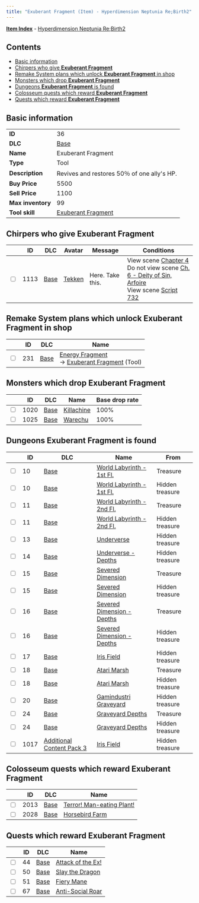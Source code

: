 ```yaml
---
title: "Exuberant Fragment (Item) - Hyperdimension Neptunia Re;Birth2"
---
```


[**Item Index**](/neptunia/rb2/item/index.html) - [Hyperdimension Neptunia Re;Birth2](/neptunia/rb2)

## Contents

- [Basic information](#basic-information)
- [Chirpers who give **Exuberant Fragment**](#chirpers-who-give-exuberant-fragment)
- [Remake System plans which unlock **Exuberant Fragment** in shop](#remake-system-plans-which-unlock-exuberant-fragment-in-shop)
- [Monsters which drop **Exuberant Fragment**](#monsters-which-drop-exuberant-fragment)
- [Dungeons **Exuberant Fragment** is found](#dungeons-exuberant-fragment-is-found)
- [Colosseum quests which reward **Exuberant Fragment**](#colosseum-quests-which-reward-exuberant-fragment)
- [Quests which reward **Exuberant Fragment**](#quests-which-reward-exuberant-fragment)

## Basic information

|   |   |
| -- | -- |
| **ID** | 36 |
| **DLC** | [Base](/neptunia/rb2/dlc/0-base.html) |
| **Name** | Exuberant Fragment |
| **Type** | Tool |
| **Description** | Revives and restores 50％ of one ally's HP. |
| **Buy Price** | 5500 |
| **Sell Price** | 1100 |
| **Max inventory** | 99 |
| **Tool skill** | [Exuberant Fragment](/neptunia/rb2/skill/0-10040-exuberant-fragment.html) |

## Chirpers who give **Exuberant Fragment**

|    | ID | DLC | Avatar | Message | Conditions |
| -- | -- | --- | ------ | ------- | ---------- |
| <input type="checkbox" id="rb2-chirper-event-0-1113" class="trackbox" /> | 1113 | [Base](/neptunia/rb2/dlc/0-base.html) | [Tekken](/neptunia/rb2/avatar/0-58-tekken.html) | Here. Take this. | View scene [Chapter 4](/neptunia/rb2/scene/0-301-chapter-4.html)<br />Do not view scene [Ch. 6 - Deity of Sin, Arfoire](/neptunia/rb2/scene/0-403-ch-6-deity-of-sin-arfoire.html)<br />View scene [Script 732](/neptunia/rb2/scene/0-732-script-732.html) |

## Remake System plans which unlock **Exuberant Fragment** in shop

|    | ID | DLC | Name |
| -- | -- | --- | ---- |
| <input type="checkbox" id="rb2-remake-0-231" class="trackbox" /> | 231 | [Base](/neptunia/rb2/dlc/0-base.html) | [Energy Fragment](/neptunia/rb2/remake/0-231-energy-fragment.html)<br />→ [Exuberant Fragment](/neptunia/rb2/item/0-36-exuberant-fragment.html) (Tool) |

## Monsters which drop **Exuberant Fragment**

|    | ID | DLC | Name | Base drop rate |
| -- | -- | --- | ---- | -------------- |
| <input type="checkbox" id="rb2-monster-0-1020" class="trackbox" /> | 1020 | [Base](/neptunia/rb2/dlc/0-base.html) | [Killachine](/neptunia/rb2/monster/0-1020-killachine.html) | 100% |
| <input type="checkbox" id="rb2-monster-0-1025" class="trackbox" /> | 1025 | [Base](/neptunia/rb2/dlc/0-base.html) | [Warechu](/neptunia/rb2/monster/0-1025-warechu.html) | 100% |

## Dungeons **Exuberant Fragment** is found

|    | ID | DLC | Name | From |
| -- | -- | --- | ---- | ---- |
| <input type="checkbox" id="rb2-dungeon-0-10" class="trackbox" /> | 10 | [Base](/neptunia/rb2/dlc/0-base.html) | [World Labyrinth - 1st Fl.](/neptunia/rb2/dungeon/0-10-world-labyrinth-1st-fl.html) | Treasure |
| <input type="checkbox" id="rb2-dungeon-0-10" class="trackbox" /> | 10 | [Base](/neptunia/rb2/dlc/0-base.html) | [World Labyrinth - 1st Fl.](/neptunia/rb2/dungeon/0-10-world-labyrinth-1st-fl.html) | Hidden treasure |
| <input type="checkbox" id="rb2-dungeon-0-11" class="trackbox" /> | 11 | [Base](/neptunia/rb2/dlc/0-base.html) | [World Labyrinth - 2nd Fl.](/neptunia/rb2/dungeon/0-11-world-labyrinth-2nd-fl.html) | Treasure |
| <input type="checkbox" id="rb2-dungeon-0-11" class="trackbox" /> | 11 | [Base](/neptunia/rb2/dlc/0-base.html) | [World Labyrinth - 2nd Fl.](/neptunia/rb2/dungeon/0-11-world-labyrinth-2nd-fl.html) | Hidden treasure |
| <input type="checkbox" id="rb2-dungeon-0-13" class="trackbox" /> | 13 | [Base](/neptunia/rb2/dlc/0-base.html) | [Underverse](/neptunia/rb2/dungeon/0-13-underverse.html) | Hidden treasure |
| <input type="checkbox" id="rb2-dungeon-0-14" class="trackbox" /> | 14 | [Base](/neptunia/rb2/dlc/0-base.html) | [Underverse - Depths](/neptunia/rb2/dungeon/0-14-underverse-depths.html) | Hidden treasure |
| <input type="checkbox" id="rb2-dungeon-0-15" class="trackbox" /> | 15 | [Base](/neptunia/rb2/dlc/0-base.html) | [Severed Dimension](/neptunia/rb2/dungeon/0-15-severed-dimension.html) | Treasure |
| <input type="checkbox" id="rb2-dungeon-0-15" class="trackbox" /> | 15 | [Base](/neptunia/rb2/dlc/0-base.html) | [Severed Dimension](/neptunia/rb2/dungeon/0-15-severed-dimension.html) | Hidden treasure |
| <input type="checkbox" id="rb2-dungeon-0-16" class="trackbox" /> | 16 | [Base](/neptunia/rb2/dlc/0-base.html) | [Severed Dimension - Depths](/neptunia/rb2/dungeon/0-16-severed-dimension-depths.html) | Treasure |
| <input type="checkbox" id="rb2-dungeon-0-16" class="trackbox" /> | 16 | [Base](/neptunia/rb2/dlc/0-base.html) | [Severed Dimension - Depths](/neptunia/rb2/dungeon/0-16-severed-dimension-depths.html) | Hidden treasure |
| <input type="checkbox" id="rb2-dungeon-0-17" class="trackbox" /> | 17 | [Base](/neptunia/rb2/dlc/0-base.html) | [Iris Field](/neptunia/rb2/dungeon/0-17-iris-field.html) | Hidden treasure |
| <input type="checkbox" id="rb2-dungeon-0-18" class="trackbox" /> | 18 | [Base](/neptunia/rb2/dlc/0-base.html) | [Atari Marsh](/neptunia/rb2/dungeon/0-18-atari-marsh.html) | Treasure |
| <input type="checkbox" id="rb2-dungeon-0-18" class="trackbox" /> | 18 | [Base](/neptunia/rb2/dlc/0-base.html) | [Atari Marsh](/neptunia/rb2/dungeon/0-18-atari-marsh.html) | Hidden treasure |
| <input type="checkbox" id="rb2-dungeon-0-20" class="trackbox" /> | 20 | [Base](/neptunia/rb2/dlc/0-base.html) | [Gamindustri Graveyard](/neptunia/rb2/dungeon/0-20-gamindustri-graveyard.html) | Hidden treasure |
| <input type="checkbox" id="rb2-dungeon-0-24" class="trackbox" /> | 24 | [Base](/neptunia/rb2/dlc/0-base.html) | [Graveyard Depths](/neptunia/rb2/dungeon/0-24-graveyard-depths.html) | Treasure |
| <input type="checkbox" id="rb2-dungeon-0-24" class="trackbox" /> | 24 | [Base](/neptunia/rb2/dlc/0-base.html) | [Graveyard Depths](/neptunia/rb2/dungeon/0-24-graveyard-depths.html) | Hidden treasure |
| <input type="checkbox" id="rb2-dungeon-5-1017" class="trackbox" /> | 1017 | [Additional Content Pack 3](/neptunia/rb2/dlc/5-pack3.html) | [Iris Field](/neptunia/rb2/dungeon/5-1017-iris-field.html) | Hidden treasure |

## Colosseum quests which reward **Exuberant Fragment**

|    | ID | DLC | Name |
| -- | -- | --- | ---- |
| <input type="checkbox" id="rb2-colosseum-0-2013" class="trackbox" /> | 2013 | [Base](/neptunia/rb2/dlc/0-base.html) | [Terror! Man-eating Plant!](/neptunia/rb2/colosseum/0-2013-terror-man-eating-plant.html) |
| <input type="checkbox" id="rb2-colosseum-0-2028" class="trackbox" /> | 2028 | [Base](/neptunia/rb2/dlc/0-base.html) | [Horsebird Farm](/neptunia/rb2/colosseum/0-2028-horsebird-farm.html) |

## Quests which reward **Exuberant Fragment**

|    | ID | DLC | Name |
| -- | -- | --- | ---- |
| <input type="checkbox" id="rb2-quest-0-44" class="trackbox" /> | 44 | [Base](/neptunia/rb2/dlc/0-base.html) | [Attack of the Ex!](/neptunia/rb2/quest/0-44-attack-of-the-ex.html) |
| <input type="checkbox" id="rb2-quest-0-50" class="trackbox" /> | 50 | [Base](/neptunia/rb2/dlc/0-base.html) | [Slay the Dragon](/neptunia/rb2/quest/0-50-slay-the-dragon.html) |
| <input type="checkbox" id="rb2-quest-0-51" class="trackbox" /> | 51 | [Base](/neptunia/rb2/dlc/0-base.html) | [Fiery Mane](/neptunia/rb2/quest/0-51-fiery-mane.html) |
| <input type="checkbox" id="rb2-quest-0-67" class="trackbox" /> | 67 | [Base](/neptunia/rb2/dlc/0-base.html) | [Anti-Social Roar](/neptunia/rb2/quest/0-67-anti-social-roar.html) |
